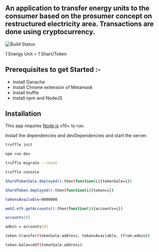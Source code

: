 ## An application to transfer energy units to the consumer based on the prosumer concept on restructured electricity area. Transactions are done using cryptocurrency.


![Build Status](https://travis-ci.org/joemccann/dillinger.svg?branch=master)

1 Energy Unit = 1 SharUToken


## Prerequisites to get Started :-

- Install Ganache 
- Install Chrome extension of Metamask
- Install truffle
- Install npm and NodeJS


## Installation

This app requires [Node.js](https://nodejs.org/) v10+ to run.

Install the dependencies and devDependencies and start the server.

```sh
truffle init

npm run dev

truffle migrate --reset

truffle console

SharUTokenSale.deployed().then(function(i){tokenSale=i})

SharUToken.deployed().then(function(i){token=i})

tokensAvailable=9000000

web3.eth.getAccounts().then(function(i){accounts=i})

accounts[0]

admin = accounts[0]

token.transfer(tokenSale.address, tokensAvailable, {from:admin})

token.balanceOf(tokenSale.address)
```
